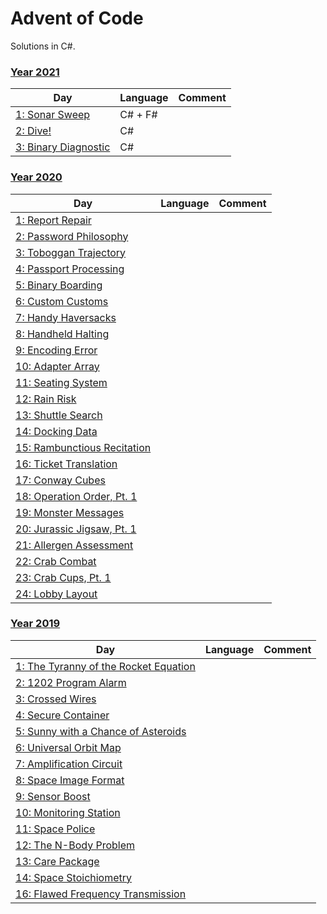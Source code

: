 # Advent of Code
Solutions in C#.

### [Year 2021](https://github.com/sindrekjr/AdventOfCode/blob/master/AdventOfCode/Solutions/Year2021)
| Day | Language | Comment | 
|-|-|-|
| [1: Sonar Sweep](https://github.com/sindrekjr/AdventOfCode/blob/master/AdventOfCode/Solutions/Year2021/Day01/Day01.cs) | C# + F# | |
| [2: Dive!](https://github.com/sindrekjr/AdventOfCode/blob/master/AdventOfCode/Solutions/Year2021/Day02/Day02.cs) | C# | |
| [3: Binary Diagnostic](https://github.com/sindrekjr/AdventOfCode/blob/master/AdventOfCode/Solutions/Year2021/Day03/Day03.cs) | C# | |

### [Year 2020](https://github.com/sindrekjr/AdventOfCode/blob/master/AdventOfCode/Solutions/Year2020)
| Day | Language | Comment | 
|-|-|-|
| [1: Report Repair](https://github.com/sindrekjr/AdventOfCode/blob/master/AdventOfCode/Solutions/Year2020/Day01/Day01.cs) | | |
| [2: Password Philosophy](https://github.com/sindrekjr/AdventOfCode/blob/master/AdventOfCode/Solutions/Year2020/Day02/Day02.cs) | | |
| [3: Toboggan Trajectory](https://github.com/sindrekjr/AdventOfCode/blob/master/AdventOfCode/Solutions/Year2020/Day03/Day03.cs) | | |
| [4: Passport Processing](https://github.com/sindrekjr/AdventOfCode/blob/master/AdventOfCode/Solutions/Year2020/Day04/Day04.cs) | | |
| [5: Binary Boarding](https://github.com/sindrekjr/AdventOfCode/blob/master/AdventOfCode/Solutions/Year2020/Day05/Day05.cs) | | |
| [6: Custom Customs](https://github.com/sindrekjr/AdventOfCode/blob/master/AdventOfCode/Solutions/Year2020/Day06/Day06.cs) | | |
| [7: Handy Haversacks](https://github.com/sindrekjr/AdventOfCode/blob/master/AdventOfCode/Solutions/Year2020/Day07/Day07.cs) | | |
| [8: Handheld Halting](https://github.com/sindrekjr/AdventOfCode/blob/master/AdventOfCode/Solutions/Year2020/Day08/Day08.cs) | | |
| [9: Encoding Error](https://github.com/sindrekjr/AdventOfCode/blob/master/AdventOfCode/Solutions/Year2020/Day09/Day09.cs) | | |
| [10: Adapter Array](https://github.com/sindrekjr/AdventOfCode/blob/master/AdventOfCode/Solutions/Year2020/Day10/Day10.cs) | | |
| [11: Seating System](https://github.com/sindrekjr/AdventOfCode/blob/master/AdventOfCode/Solutions/Year2020/Day11/Day11.cs) | | |
| [12: Rain Risk](https://github.com/sindrekjr/AdventOfCode/blob/master/AdventOfCode/Solutions/Year2020/Day12/Day12.cs) | | |
| [13: Shuttle Search](https://github.com/sindrekjr/AdventOfCode/blob/master/AdventOfCode/Solutions/Year2020/Day13/Day13.cs) | | |
| [14: Docking Data](https://github.com/sindrekjr/AdventOfCode/blob/master/AdventOfCode/Solutions/Year2020/Day14/Day14.cs) | | |
| [15: Rambunctious Recitation](https://github.com/sindrekjr/AdventOfCode/blob/master/AdventOfCode/Solutions/Year2020/Day15/Day15.cs) | | |
| [16: Ticket Translation](https://github.com/sindrekjr/AdventOfCode/blob/master/AdventOfCode/Solutions/Year2020/Day16/Day16.cs) | | |
| [17: Conway Cubes](https://github.com/sindrekjr/AdventOfCode/blob/master/AdventOfCode/Solutions/Year2020/Day17/Day17.cs) | | |
| [18: Operation Order, Pt. 1](https://github.com/sindrekjr/AdventOfCode/blob/master/AdventOfCode/Solutions/Year2020/Day18/Day18.cs) | | |
| [19: Monster Messages](https://github.com/sindrekjr/AdventOfCode/blob/master/AdventOfCode/Solutions/Year2020/Day19/Day19.cs) | | |
| [20: Jurassic Jigsaw, Pt. 1](https://github.com/sindrekjr/AdventOfCode/blob/master/AdventOfCode/Solutions/Year2020/Day20/Day20.cs) | | |
| [21: Allergen Assessment](https://github.com/sindrekjr/AdventOfCode/blob/master/AdventOfCode/Solutions/Year2020/Day21/Day21.cs) | | |
| [22: Crab Combat](https://github.com/sindrekjr/AdventOfCode/blob/master/AdventOfCode/Solutions/Year2020/Day22/Day22.cs) | | |
| [23: Crab Cups, Pt. 1](https://github.com/sindrekjr/AdventOfCode/blob/master/AdventOfCode/Solutions/Year2020/Day23/Day23.cs) | | |
| [24: Lobby Layout](https://github.com/sindrekjr/AdventOfCode/blob/master/AdventOfCode/Solutions/Year2020/Day24/Day24.cs) | | |

### [Year 2019](https://github.com/sindrekjr/AdventOfCode/blob/master/AdventOfCode/Solutions/Year2019)
| Day | Language | Comment | 
|-|-|-|
| [1: The Tyranny of the Rocket Equation](https://github.com/sindrekjr/AdventOfCode/blob/master/AdventOfCode/Solutions/Year2019/Day01/Day01.cs) | | |
| [2: 1202 Program Alarm](https://github.com/sindrekjr/AdventOfCode/blob/master/AdventOfCode/Solutions/Year2019/Day02/Day02.cs) | | |
| [3: Crossed Wires](https://github.com/sindrekjr/AdventOfCode/blob/master/AdventOfCode/Solutions/Year2019/Day03/Day03.cs) | | |
| [4: Secure Container](https://github.com/sindrekjr/AdventOfCode/blob/master/AdventOfCode/Solutions/Year2019/Day04/Day04.cs) | | |
| [5: Sunny with a Chance of Asteroids](https://github.com/sindrekjr/AdventOfCode/blob/master/AdventOfCode/Solutions/Year2019/Day05/Day05.cs) | | |
| [6: Universal Orbit Map](https://github.com/sindrekjr/AdventOfCode/blob/master/AdventOfCode/Solutions/Year2019/Day06/Day06.cs) | | |
| [7: Amplification Circuit](https://github.com/sindrekjr/AdventOfCode/blob/master/AdventOfCode/Solutions/Year2019/Day07/Day07.cs) | | |
| [8: Space Image Format](https://github.com/sindrekjr/AdventOfCode/blob/master/AdventOfCode/Solutions/Year2019/Day08/Day08.cs) | | |
| [9: Sensor Boost](https://github.com/sindrekjr/AdventOfCode/blob/master/AdventOfCode/Solutions/Year2019/Day09/Day09.cs) | | |
| [10: Monitoring Station](https://github.com/sindrekjr/AdventOfCode/blob/master/AdventOfCode/Solutions/Year2019/Day10/Day10.cs) | | |
| [11: Space Police](https://github.com/sindrekjr/AdventOfCode/blob/master/AdventOfCode/Solutions/Year2019/Day11/Day11.cs) | | |
| [12: The N-Body Problem](https://github.com/sindrekjr/AdventOfCode/blob/master/AdventOfCode/Solutions/Year2019/Day12/Day12.cs) | | |
| [13: Care Package](https://github.com/sindrekjr/AdventOfCode/blob/master/AdventOfCode/Solutions/Year2019/Day13/Day13.cs) | | |
| [14: Space Stoichiometry](https://github.com/sindrekjr/AdventOfCode/blob/master/AdventOfCode/Solutions/Year2019/Day14/Day14.cs) | | |
| [16: Flawed Frequency Transmission](https://github.com/sindrekjr/AdventOfCode/blob/master/AdventOfCode/Solutions/Year2019/Day16/Day16.cs) | | |
 
